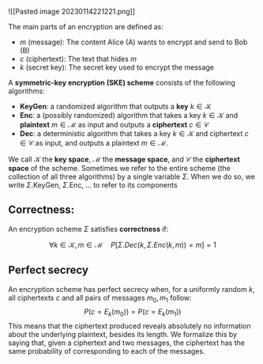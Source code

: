 ![[Pasted image 20230114221221.png]]

The main parts of an encryption are defined as:
* $m$ (message): The content Alice (A) wants to encrypt and send to Bob (B)
* $c$ (ciphertext): The text that hides $m$
* $k$ (secret key): The secret key used to encrypt the message

A **symmetric-key encryption (SKE) scheme** consists of the following algorithms:

* **KeyGen**: a randomized algorithm that outputs a **key** $k\in \mathcal{K}$
* **Enc**: a (possibly randomized) algorithm that takes a key $k\in \mathcal{K}$ and **plaintext** $m\in \mathcal{M}$ as input and outputs a **ciphertext** $c\in \mathcal{C}$
* **Dec**: a deterministic algorithm that takes a key $k\in \mathcal{K}$ and ciphertext $c\in \mathcal{C}$ as input, and outputs a plaintext $m\in \mathcal{M}$.

We call $\mathcal{K}$ the **key space**, $\mathcal{M}$ the **message space**, and $\mathcal{C}$ the **ciphertext space** of the scheme. Sometimes we refer to the entire scheme (the collection of all three algorithms) by a single variable $\Sigma$. When we do so, we write $\Sigma$.KeyGen, $\Sigma$.Enc, … to refer to its components


## Correctness:

An encryption scheme $\Sigma$ satisfies **correctness** if:

$$
\forall k\in\mathcal{K},m\in \mathcal{M}\quad P[\Sigma.Dec(k,\Sigma.Enc(k,m))=m]=1
$$


## Perfect secrecy
An encryption scheme has perfect secrecy when, for a uniformly random $k$, all ciphertexts $c$ and all pairs of messages $m_{0}, m_{1}$ follow:
$$
P(c=E_{k}(m_{0}))=P(c=E_{k}(m_{1}))
$$
This means that the ciphertext produced reveals absolutely no information about the underlying plaintext, besides its length. We formalize this by saying that, given a ciphertext and two messages, the ciphertext has the same probability of corresponding to each of the messages.
